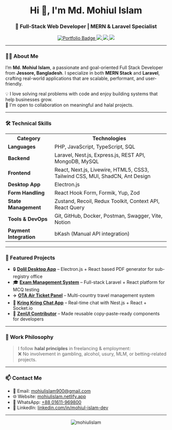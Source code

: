 <h1 align="center">Hi 👋, I'm Md. Mohiul Islam</h1>
<h3 align="center">🚀 Full-Stack Web Developer | MERN & Laravel Specialist</h3>

<p align="center">
  <a href="https://mohiulislam.netlify.app" target="_blank">
    <img src="https://img.shields.io/badge/Portfolio-4CAF50?style=for-the-badge&logo=internet-explorer&logoColor=white" alt="Portfolio Badge"/>
  </a>
  <a href="mailto:mohiulislam900@gmail.com">
    <img src="https://img.shields.io/badge/Email-EA4335?style=for-the-badge&logo=gmail&logoColor=white"/>
  </a>
  <a href="https://www.linkedin.com/in/mohiul-islam-dev/" target="_blank">
    <img src="https://img.shields.io/badge/LinkedIn-0A66C2?style=for-the-badge&logo=linkedin&logoColor=white"/>
  </a>
  <a href="https://wa.me/8801611969800" target="_blank">
    <img src="https://img.shields.io/badge/WhatsApp-25D366?style=for-the-badge&logo=whatsapp&logoColor=white"/>
  </a>
</p>

---

### 👨‍💻 About Me

I’m **Md. Mohiul Islam**, a passionate and goal-oriented Full Stack Developer from **Jessore, Bangladesh**. I specialize in both **MERN Stack** and **Laravel**, crafting real-world applications that are scalable, performant, and user-friendly.

💡 I love solving real problems with code and enjoy building systems that help businesses grow.  
🤝 I'm open to collaboration on meaningful and halal projects.

---

### 🛠️ Technical Skills

<p align="center">
  <table>
    <tr>
      <th>Category</th>
      <th>Technologies</th>
    </tr>
    <tr>
      <td><strong>Languages</strong></td>
      <td>PHP, JavaScript, TypeScript, SQL</td>
    </tr>
    <tr>
      <td><strong>Backend</strong></td>
      <td>Laravel, Nest.js, Express.js, REST API, MongoDB, MySQL</td>
    </tr>
    <tr>
      <td><strong>Frontend</strong></td>
      <td>React, Next.js, Livewire, HTML5, CSS3, Tailwind CSS, MUI, ShadCN, Ant Design</td>
    </tr>
    <tr>
      <td><strong>Desktop App</strong></td>
      <td>Electron.js</td>
    </tr>
    <tr>
      <td><strong>Form Handling</strong></td>
      <td>React Hook Form, Formik, Yup, Zod</td>
    </tr>
    <tr>
      <td><strong>State Management</strong></td>
      <td>Zustand, Recoil, Redux Toolkit, Context API, React Query</td>
    </tr>
    <tr>
      <td><strong>Tools & DevOps</strong></td>
      <td>Git, GitHub, Docker, Postman, Swagger, Vite, Notion</td>
    </tr>
    <tr>
      <td><strong>Payment Integration</strong></td>
      <td>bKash (Manual API integration)</td>
    </tr>
  </table>
</p>

---

### 🧩 Featured Projects

- 🔒 [**Dolil Desktop App**](http://dw.dolil.com) – Electron.js + React based PDF generator for sub-registry office  
- 🎓 [**Exam Management System**](https://loopsacademybd.com) – Full-stack Laravel + React platform for MCQ testing  
- ✈️ [**OTA Air Ticket Panel**](http://bd.mastermindbd.com) – Multi-country travel management system  
- 💬 [**Kring Kring Chat App**](https://github.com/mohiulislam/kring-kring-chat) – Real-time chat with Nest.js + React + Socket.io  
- 🧩 [**ZenUI Contributor**](https://zenui.net/about-us) – Made reusable copy-paste-ready components for developers  

---

### 🧕 Work Philosophy

> I follow **halal principles** in freelancing & employment:  
❌ No involvement in gambling, alcohol, usury, MLM, or betting-related projects.

---

### 📫 Contact Me

- 📧 Email: [mohiulislam900@gmail.com](mailto:mohiulislam900@gmail.com)  
- 🌐 Website: [mohiulislam.netlify.app](https://mohiulislam.netlify.app)  
- 📱 WhatsApp: [+88 01611-969800](https://wa.me/8801611969800)  
- 💼 LinkedIn: [linkedin.com/in/mohiul-islam-dev](https://www.linkedin.com/in/mohiul-islam-dev/)

---

<p align="center">
  <img src="https://komarev.com/ghpvc/?username=mohiulislam&label=Profile%20views&color=0e75b6&style=flat" alt="mohiulislam" />
</p>

